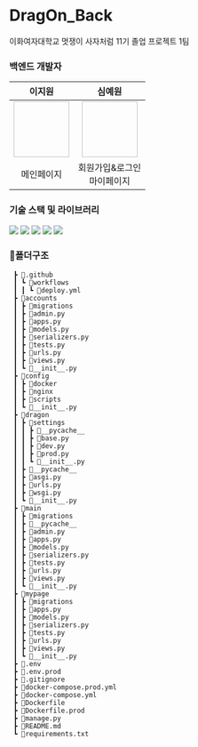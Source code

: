 
# DragOn_Back
이화여자대학교 멋쟁이 사자처럼 11기 졸업 프로젝트 1팀 

### 백엔드 개발자

|                           이지원                            |                             심예원                             |
| :---------------------------------------------------------: | :------------------------------------------------------------: |
|               <img width="100" height="100"/>               |                <img width="100" height="100"/>                 |
| 메인페이지 | 회원가입&로그인 <br />  마이페이지 |


### 기술 스택 및 라이브러리

<img src="https://img.shields.io/badge/github-181717?style=for-the-badge&logo=github&logoColor=white"/> <img src="https://img.shields.io/badge/python-3776AB?style=for-the-badge&logo=python&logoColor=white"> <img src="https://img.shields.io/badge/mysql-4479A1?style=for-the-badge&logo=mysql&logoColor=white"> <img src="https://img.shields.io/badge/django-092E20?style=for-the-badge&logo=django&logoColor=white">  <img src="https://img.shields.io/badge/amazonaws-232F3E?style=for-the-badge&logo=amazonaws&logoColor=white"> 



### 📁폴더구조
```📦Dragon
 ┣ 📂.github
 ┃ ┗ 📂workflows
 ┃ ┃ ┗ 📜deploy.yml
 ┣ 📂accounts
 ┃ ┣ 📂migrations
 ┃ ┣ 📜admin.py
 ┃ ┣ 📜apps.py
 ┃ ┣ 📜models.py
 ┃ ┣ 📜serializers.py
 ┃ ┣ 📜tests.py
 ┃ ┣ 📜urls.py
 ┃ ┣ 📜views.py
 ┃ ┗ 📜__init__.py
 ┣ 📂config
 ┃ ┣ 📂docker
 ┃ ┣ 📂nginx
 ┃ ┣ 📂scripts
 ┃ ┗ 📜__init__.py
 ┣ 📂dragon
 ┃ ┣ 📂settings
 ┃ ┃ ┣ 📂__pycache__
 ┃ ┃ ┣ 📜base.py
 ┃ ┃ ┣ 📜dev.py
 ┃ ┃ ┣ 📜prod.py
 ┃ ┃ ┗ 📜__init__.py
 ┃ ┣ 📂__pycache__
 ┃ ┣ 📜asgi.py
 ┃ ┣ 📜urls.py
 ┃ ┣ 📜wsgi.py
 ┃ ┗ 📜__init__.py
 ┣ 📂main
 ┃ ┣ 📂migrations
 ┃ ┣ 📂__pycache__
 ┃ ┣ 📜admin.py
 ┃ ┣ 📜apps.py
 ┃ ┣ 📜models.py
 ┃ ┣ 📜serializers.py
 ┃ ┣ 📜tests.py
 ┃ ┣ 📜urls.py
 ┃ ┣ 📜views.py
 ┃ ┗ 📜__init__.py
 ┣ 📂mypage
 ┃ ┣ 📂migrations
 ┃ ┣ 📜apps.py
 ┃ ┣ 📜models.py
 ┃ ┣ 📜serializers.py
 ┃ ┣ 📜tests.py
 ┃ ┣ 📜urls.py
 ┃ ┣ 📜views.py
 ┃ ┗ 📜__init__.py
 ┣ 📜.env
 ┣ 📜.env.prod
 ┣ 📜.gitignore
 ┣ 📜docker-compose.prod.yml
 ┣ 📜docker-compose.yml
 ┣ 📜Dockerfile
 ┣ 📜Dockerfile.prod
 ┣ 📜manage.py
 ┣ 📜README.md
 ┗ 📜requirements.txt
```
